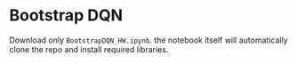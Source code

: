 # Bootstrap DQN

Download only `BootstrapDQN_HW.ipynb`. the notebook itself will automatically clone the repo and install required libraries.